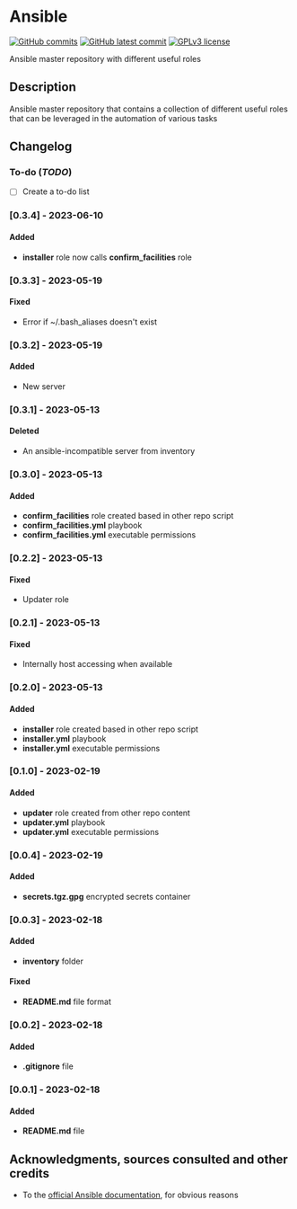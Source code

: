 # Ansible
[![GitHub commits](https://badgen.net/github/commits/Veltys/Ansible)](https://GitHub.com/Veltys/Ansible/commit/)
[![GitHub latest commit](https://badgen.net/github/last-commit/Veltys/Ansible)](https://GitHub.com/Veltys/Ansible-apt/commit/)
[![GPLv3 license](https://img.shields.io/badge/License-GPLv3-blue.svg)](https://github.com/Veltys/Ansible/blob/master/LICENSE.md)

Ansible master repository with different useful roles


## Description
Ansible master repository that contains a collection of different useful roles that can be leveraged in the automation of various tasks


## Changelog
### To-do (*TODO*)
- [ ] Create a to-do list

### [0.3.4] - 2023-06-10
#### Added
- **installer** role now calls **confirm_facilities** role

### [0.3.3] - 2023-05-19
#### Fixed
- Error if ~/.bash_aliases doesn't exist

### [0.3.2] - 2023-05-19
#### Added
- New server

### [0.3.1] - 2023-05-13
#### Deleted
- An ansible-incompatible server from inventory

### [0.3.0] - 2023-05-13
#### Added
- **confirm_facilities** role created based in other repo script
- **confirm_facilities.yml** playbook
- **confirm_facilities.yml** executable permissions

### [0.2.2] - 2023-05-13
#### Fixed
- Updater role

### [0.2.1] - 2023-05-13
#### Fixed
- Internally host accessing when available

### [0.2.0] - 2023-05-13
#### Added
- **installer** role created based in other repo script
- **installer.yml** playbook
- **installer.yml** executable permissions

### [0.1.0] - 2023-02-19
#### Added
- **updater** role created from other repo content
- **updater.yml** playbook
- **updater.yml** executable permissions

### [0.0.4] - 2023-02-19
#### Added
- **secrets.tgz.gpg** encrypted secrets container

### [0.0.3] - 2023-02-18
#### Added
- **inventory** folder

#### Fixed
- **README.md** file format

### [0.0.2] - 2023-02-18
#### Added
- **.gitignore** file

### [0.0.1] - 2023-02-18
#### Added
- **README.md** file


## Acknowledgments, sources consulted and other credits
* To the [official Ansible documentation](https://docs.ansible.com/ansible/latest/index.html), for obvious reasons
